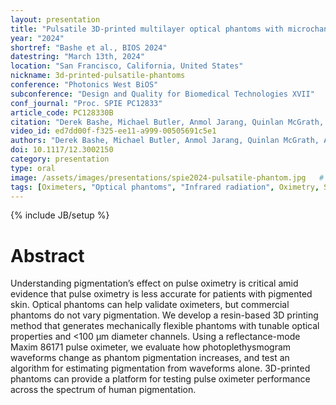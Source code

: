 ```yaml
---
layout: presentation
title: "Pulsatile 3D-printed multilayer optical phantoms with microchannels for testing pulse oximeters"
year: "2024"
shortref: "Bashe et al., BIOS 2024"
datestring: "March 13th, 2024"
location: "San Francisco, California, United States"
nickname: 3d-printed-pulsatile-phantoms
conference: "Photonics West BiOS"
subconference: "Design and Quality for Biomedical Technologies XVII"
conf_journal: "Proc. SPIE PC12833"
article_code: PC128330B
citation: "Derek Bashe, Michael Butler, Anmol Jarang, Quinlan McGrath, Mohammed Shahriar Arefin, Chetan A. Patil, Christine M. O’Brien, and Leonid Shmuylovich, “Pulsatile 3D-printed multilayer optical phantoms with microchannels for testing pulse oximeters (Conference Presentation),” Proc. SPIE PC12833, Design and Quality for Biomedical Technologies XVII, PC128330B (13 March 2024); https://doi.org/10.1117/12.3002150"
video_id: ed7dd00f-f325-ee11-a999-00505691c5e1
authors: "Derek Bashe, Michael Butler, Anmol Jarang, Quinlan McGrath, Aizitiaili Abulikemu Kashgari, Mohammed Shahriar Arefin, Chetan A. Patil, Christine M. O’Brien, Leonid Shmuylovich"
doi: 10.1117/12.3002150
category: presentation
type: oral
image: /assets/images/presentations/spie2024-pulsatile-phantom.jpg   # update path/filename if needed
tags: [Oximeters, "Optical phantoms", "Infrared radiation", Oximetry, Scattering, "Signal attenuation", Skin, "Infrared photography", "Optical properties", Reflectivity]
---
```


{% include JB/setup %}

# Abstract

Understanding pigmentation’s effect on pulse oximetry is critical amid evidence that pulse oximetry is less accurate for patients with pigmented skin. Optical phantoms can help validate oximeters, but commercial phantoms do not vary pigmentation. We develop a resin-based 3D printing method that generates mechanically flexible phantoms with tunable optical properties and <100 μm diameter channels. Using a reflectance-mode Maxim 86171 pulse oximeter, we evaluate how photoplethysmogram waveforms change as phantom pigmentation increases, and test an algorithm for estimating pigmentation from waveforms alone. 3D-printed phantoms can provide a platform for testing pulse oximeter performance across the spectrum of human pigmentation.
